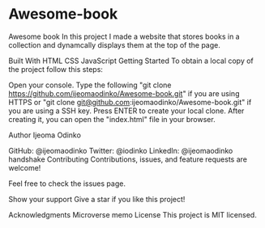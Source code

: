 # Awesome-book

Awesome book
In this project I made a website that stores books in a collection and dynamcally displays them at the top of the page.

Built With
HTML
CSS
JavaScript
Getting Started
To obtain a local copy of the project follow this steps:

Open your console.
Type the following "git clone https://github.com/ijeomaodinko/Awesome-book.git" if you are using HTTPS or "git clone git@github.com:ijeomaodinko/Awesome-book.git" if you are using a SSH key.
Press ENTER to create your local clone.
After creating it, you can open the "index.html" file in your browser.

Author
Ijeoma Odinko

GitHub: @ijeomaodinko
Twitter: @iodinko
LinkedIn: @ijeomaodinko
handshake Contributing
Contributions, issues, and feature requests are welcome!

Feel free to check the issues page.

Show your support
Give a star if you like this project!

Acknowledgments
Microverse
memo License
This project is MIT licensed.
